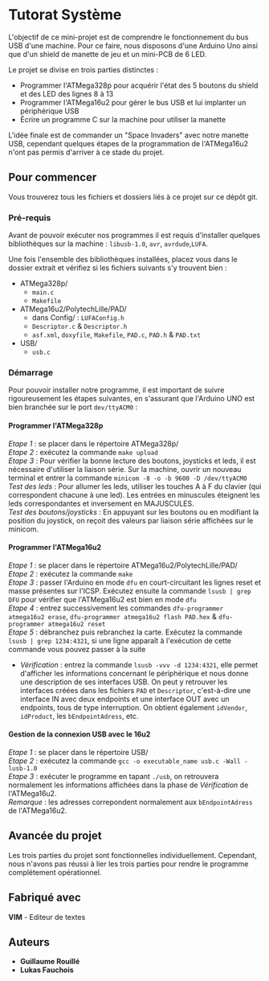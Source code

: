 # Tutorat Système

L'objectif de ce mini-projet est de comprendre le fonctionnement du bus USB d'une machine. Pour ce faire, nous disposons d'une Arduino Uno ainsi que d'un shield de manette de jeu et un mini-PCB de 6 LED.

Le projet se divise en trois parties distinctes :
- Programmer l'ATMega328p pour acquérir l'état des 5 boutons du shield et des LED des lignes 8 à 13
- Programmer l'ATMega16u2 pour gérer le bus USB et lui implanter un périphérique USB
- Écrire un programme C sur la machine pour utiliser la manette

L'idée finale est de commander un "Space Invaders" avec notre manette USB, cependant quelques étapes de la programmation de l'ATMega16u2 n'ont pas permis d'arriver à ce stade du projet.

## Pour commencer

Vous trouverez tous les fichiers et dossiers liés à ce projet sur ce dépôt git.

### Pré-requis

Avant de pouvoir exécuter nos programmes il est requis d'installer quelques bibliothèques sur la machine : `libusb-1.0`, `avr`, `avrdude`,`LUFA`.

Une fois l'ensemble des bibliothèques installées, placez vous  dans le dossier extrait et vérifiez si les fichiers suivants s'y trouvent bien :

- ATMega328p/
  - ``main.c``
  - ``Makefile``
- ATMega16u2/PolytechLille/PAD/
  - dans Config/ : ``LUFAConfig.h``
  - ``Descriptor.c`` & ``Descriptor.h``
  - ``asf.xml``, ``doxyfile``, ``Makefile``, ``PAD.c``, ``PAD.h`` & ``PAD.txt``
- USB/
  - ``usb.c``

### Démarrage

Pour pouvoir installer notre programme, il est important de suivre rigoureusement les étapes suivantes, en s'assurant que l'Arduino UNO est bien branchée sur le port `dev/ttyACM0` :

#### Programmer l'ATMega328p

_Etape 1_ : se placer dans le répertoire ATMega328p/<br/>
_Etape 2_ : exécutez la commande ``make upload``<br/>
_Etape 3_ : Pour vérifier la bonne lecture des boutons, joysticks et leds, il est nécessaire d'utiliser la liaison série. Sur la machine, ouvrir un nouveau terminal et entrer la commande ``minicom -8 -o -b 9600 -D /dev/ttyACM0``<br/>
_Test des leds_ : Pour allumer les leds, utiliser les touches A à F du clavier (qui correspondent chacune à une led). Les entrées en minuscules éteignent les leds correspondantes et inversement en MAJUSCULES.<br/>
_Test des boutons/joysticks_ : En appuyant sur les boutons ou en modifiant la position du joystick, on reçoit des valeurs par liaison série affichées sur le minicom.

#### Programmer l'ATMega16u2

_Etape 1_ : se placer dans le répertoire ATMega16u2/PolytechLille/PAD/<br/>
_Etape 2_ : exécutez la commande ``make``<br/>
_Etape 3_ : passer l'Arduino en mode `dfu` en court-circuitant les lignes reset et masse présentes sur l'ICSP. Exécutez ensuite la commande ``lsusb | grep DFU`` pour vérifier que l'ATMega16u2 est bien en mode `dfu`<br/>
_Etape 4_ : entrez successivement les commandes ``dfu-programmer atmega16u2 erase``, ``dfu-programmer atmega16u2 flash PAD.hex`` & ``dfu-programmer atmega16u2 reset``<br/>
_Etape 5_ : débranchez puis rebranchez la carte. Exécutez la commande ``lsusb | grep 1234:4321``, si une ligne apparaît à l'exécution de cette commande vous pouvez passer à la suite<br/>

- _Vérification_ : entrez la commande ``lsusb -vvv -d 1234:4321``, elle permet d'afficher les informations concernant le périphérique et nous donne une description de ses interfaces USB. On peut y retrouver les interfaces créées dans les fichiers `PAD` et `Descriptor`, c'est-à-dire une interface IN avec deux endpoints et une interface OUT avec un endpoints, tous de type interruption. On obtient également `idVendor`, `idProduct`, les `bEndpointAdress`, etc.

#### Gestion de la connexion USB avec le 16u2

_Etape 1_ : se placer dans le répertoire USB/<br/>
_Etape 2_ : exécutez la commande ``gcc -o executable_name usb.c -Wall -lusb-1.0``<br/>
_Etape 3_ : exécuter le programme en tapant ``./usb``, on retrouvera normalement les informations affichées dans la phase de _Vérification_ de l'ATMega16u2.<br/>_Remarque_ : les adresses correpondent normalement aux `bEndpointAdress` de l'ATMega16u2.

## Avancée du projet

Les trois parties du projet sont fonctionnelles individuellement. Cependant, nous n'avons pas réussi à lier les trois parties pour rendre le programme complétement opérationnel.

## Fabriqué avec

**VIM** - Editeur de textes

## Auteurs

* **Guillaume Rouillé**
* **Lukas Fauchois**
